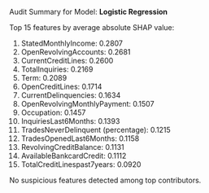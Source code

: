 Audit Summary for Model: **Logistic Regression**

Top 15 features by average absolute SHAP value:

1. StatedMonthlyIncome: 0.2807
2. OpenRevolvingAccounts: 0.2681
3. CurrentCreditLines: 0.2600
4. TotalInquiries: 0.2169
5. Term: 0.2089
6. OpenCreditLines: 0.1714
7. CurrentDelinquencies: 0.1634
8. OpenRevolvingMonthlyPayment: 0.1507
9. Occupation: 0.1457
10. InquiriesLast6Months: 0.1393
11. TradesNeverDelinquent (percentage): 0.1215
12. TradesOpenedLast6Months: 0.1158
13. RevolvingCreditBalance: 0.1131
14. AvailableBankcardCredit: 0.1112
15. TotalCreditLinespast7years: 0.0920

No suspicious features detected among top contributors.